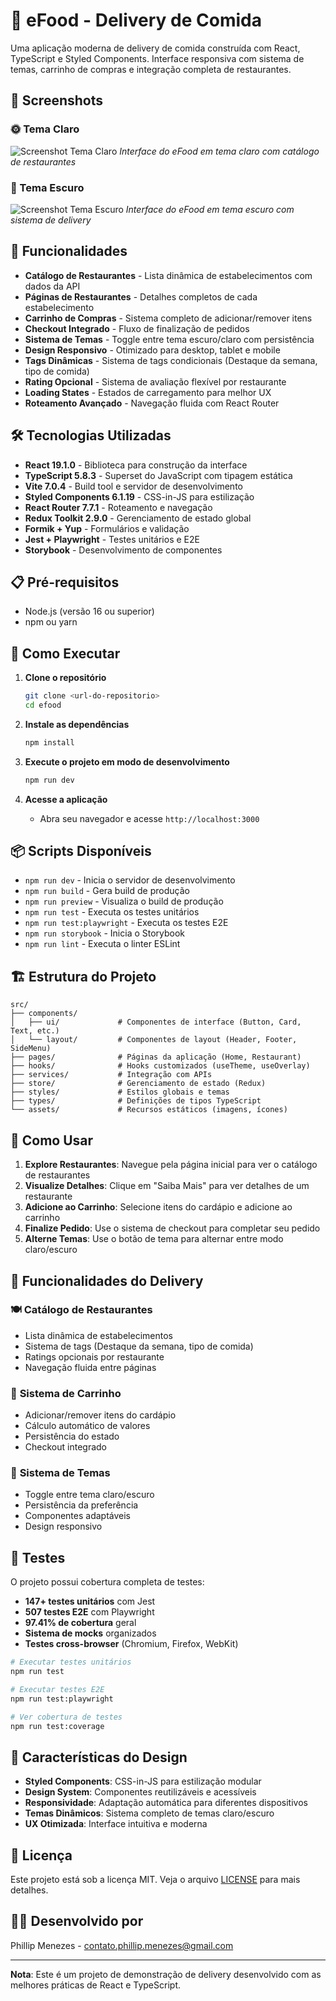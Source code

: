 # 🍕 eFood - Delivery de Comida

Uma aplicação moderna de delivery de comida construída com React, TypeScript e Styled Components. Interface responsiva com sistema de temas, carrinho de compras e integração completa de restaurantes.

## 📸 Screenshots

### 🌞 Tema Claro

![Screenshot Tema Claro](https://raw.githubusercontent.com/Phillipml/efood/main/public/screenshotLightTheme.png)
_Interface do eFood em tema claro com catálogo de restaurantes_

### 🌙 Tema Escuro

![Screenshot Tema Escuro](https://raw.githubusercontent.com/Phillipml/efood/main/public/screenshotDarkTheme.png)
_Interface do eFood em tema escuro com sistema de delivery_

## 🚀 Funcionalidades

- **Catálogo de Restaurantes** - Lista dinâmica de estabelecimentos com dados da API
- **Páginas de Restaurantes** - Detalhes completos de cada estabelecimento
- **Carrinho de Compras** - Sistema completo de adicionar/remover itens
- **Checkout Integrado** - Fluxo de finalização de pedidos
- **Sistema de Temas** - Toggle entre tema escuro/claro com persistência
- **Design Responsivo** - Otimizado para desktop, tablet e mobile
- **Tags Dinâmicas** - Sistema de tags condicionais (Destaque da semana, tipo de comida)
- **Rating Opcional** - Sistema de avaliação flexível por restaurante
- **Loading States** - Estados de carregamento para melhor UX
- **Roteamento Avançado** - Navegação fluida com React Router

## 🛠️ Tecnologias Utilizadas

- **React 19.1.0** - Biblioteca para construção da interface
- **TypeScript 5.8.3** - Superset do JavaScript com tipagem estática
- **Vite 7.0.4** - Build tool e servidor de desenvolvimento
- **Styled Components 6.1.19** - CSS-in-JS para estilização
- **React Router 7.7.1** - Roteamento e navegação
- **Redux Toolkit 2.9.0** - Gerenciamento de estado global
- **Formik + Yup** - Formulários e validação
- **Jest + Playwright** - Testes unitários e E2E
- **Storybook** - Desenvolvimento de componentes

## 📋 Pré-requisitos

- Node.js (versão 16 ou superior)
- npm ou yarn

## 🚀 Como Executar

1. **Clone o repositório**

   ```bash
   git clone <url-do-repositorio>
   cd efood
   ```

2. **Instale as dependências**

   ```bash
   npm install
   ```

3. **Execute o projeto em modo de desenvolvimento**

   ```bash
   npm run dev
   ```

4. **Acesse a aplicação**
   - Abra seu navegador e acesse `http://localhost:3000`

## 📦 Scripts Disponíveis

- `npm run dev` - Inicia o servidor de desenvolvimento
- `npm run build` - Gera build de produção
- `npm run preview` - Visualiza o build de produção
- `npm run test` - Executa os testes unitários
- `npm run test:playwright` - Executa os testes E2E
- `npm run storybook` - Inicia o Storybook
- `npm run lint` - Executa o linter ESLint

## 🏗️ Estrutura do Projeto

```
src/
├── components/
│   ├── ui/             # Componentes de interface (Button, Card, Text, etc.)
│   └── layout/         # Componentes de layout (Header, Footer, SideMenu)
├── pages/              # Páginas da aplicação (Home, Restaurant)
├── hooks/              # Hooks customizados (useTheme, useOverlay)
├── services/           # Integração com APIs
├── store/              # Gerenciamento de estado (Redux)
├── styles/             # Estilos globais e temas
├── types/              # Definições de tipos TypeScript
└── assets/             # Recursos estáticos (imagens, ícones)
```

## 🎯 Como Usar

1. **Explore Restaurantes**: Navegue pela página inicial para ver o catálogo de restaurantes
2. **Visualize Detalhes**: Clique em "Saiba Mais" para ver detalhes de um restaurante
3. **Adicione ao Carrinho**: Selecione itens do cardápio e adicione ao carrinho
4. **Finalize Pedido**: Use o sistema de checkout para completar seu pedido
5. **Alterne Temas**: Use o botão de tema para alternar entre modo claro/escuro

## 🏪 Funcionalidades do Delivery

### 🍽️ **Catálogo de Restaurantes**

- Lista dinâmica de estabelecimentos
- Sistema de tags (Destaque da semana, tipo de comida)
- Ratings opcionais por restaurante
- Navegação fluida entre páginas

### 🛒 **Sistema de Carrinho**

- Adicionar/remover itens do cardápio
- Cálculo automático de valores
- Persistência do estado
- Checkout integrado

### 🎨 **Sistema de Temas**

- Toggle entre tema claro/escuro
- Persistência da preferência
- Componentes adaptáveis
- Design responsivo

## 🧪 Testes

O projeto possui cobertura completa de testes:

- **147+ testes unitários** com Jest
- **507 testes E2E** com Playwright
- **97.41% de cobertura** geral
- **Sistema de mocks** organizados
- **Testes cross-browser** (Chromium, Firefox, WebKit)

```bash
# Executar testes unitários
npm run test

# Executar testes E2E
npm run test:playwright

# Ver cobertura de testes
npm run test:coverage
```

## 🎨 Características do Design

- **Styled Components**: CSS-in-JS para estilização modular
- **Design System**: Componentes reutilizáveis e acessíveis
- **Responsividade**: Adaptação automática para diferentes dispositivos
- **Temas Dinâmicos**: Sistema completo de temas claro/escuro
- **UX Otimizada**: Interface intuitiva e moderna

## 📝 Licença

Este projeto está sob a licença MIT. Veja o arquivo [LICENSE](LICENSE) para mais detalhes.

## 👨‍💻 Desenvolvido por

Phillip Menezes - contato.phillip.menezes@gmail.com

---

**Nota**: Este é um projeto de demonstração de delivery desenvolvido com as melhores práticas de React e TypeScript.
